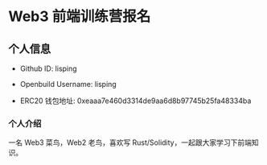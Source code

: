 # Web3 前端训练营报名

## 个人信息

* Github ID: lisping

* Openbuild Username: lisping

* ERC20 钱包地址: 0xeaaa7e460d3314de9aa6d8b97745b25fa48334ba

### 个人介绍

一名 Web3 菜鸟，Web2 老鸟，喜欢写 Rust/Solidity，一起跟大家学习下前端知识。
